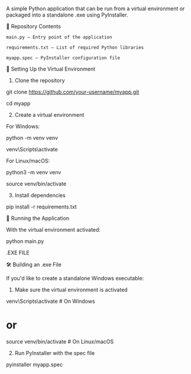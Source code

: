 A simple Python application that can be run from a virtual environment or packaged into a standalone .exe using PyInstaller.

📁 Repository Contents

    main.py – Entry point of the application

    requirements.txt – List of required Python libraries

    myapp.spec – PyInstaller configuration file
    

🔧 Setting Up the Virtual Environment

1. Clone the repository

git clone https://github.com/your-username/myapp.git

cd myapp

2. Create a virtual environment

For Windows:

python -m venv venv

venv\Scripts\activate

For Linux/macOS:

python3 -m venv venv

source venv/bin/activate

3. Install dependencies

pip install -r requirements.txt

🚀 Running the Application

With the virtual environment activated:

python main.py

.EXE FILE

🛠️ Building an .exe File

If you'd like to create a standalone Windows executable:

1. Make sure the virtual environment is activated

venv\Scripts\activate   # On Windows

# or

source venv/bin/activate  # On Linux/macOS

2. Run PyInstaller with the spec file

pyinstaller myapp.spec